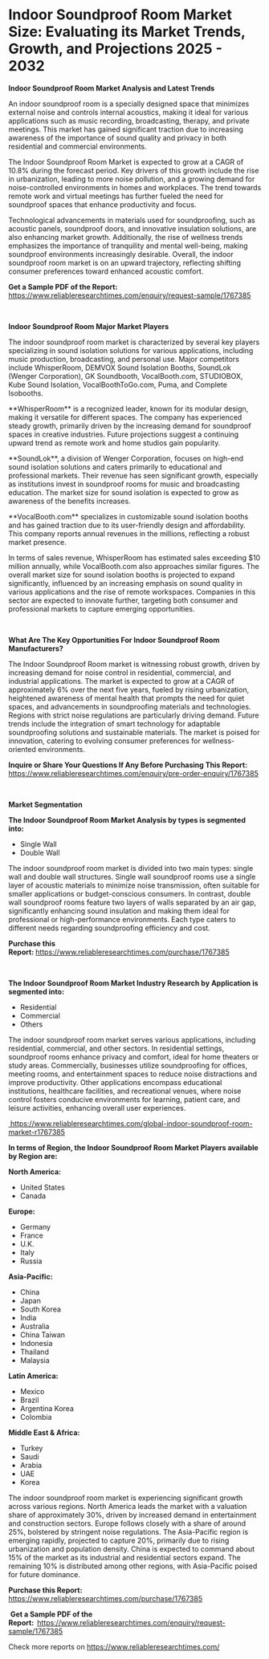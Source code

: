 <p><h1>Indoor Soundproof Room Market Size: Evaluating its Market Trends, Growth, and Projections 2025 - 2032</h1></p><p><strong>Indoor Soundproof Room Market Analysis and Latest Trends</strong></p>
<p><p>An indoor soundproof room is a specially designed space that minimizes external noise and controls internal acoustics, making it ideal for various applications such as music recording, broadcasting, therapy, and private meetings. This market has gained significant traction due to increasing awareness of the importance of sound quality and privacy in both residential and commercial environments.</p><p>The Indoor Soundproof Room Market is expected to grow at a CAGR of 10.8% during the forecast period. Key drivers of this growth include the rise in urbanization, leading to more noise pollution, and a growing demand for noise-controlled environments in homes and workplaces. The trend towards remote work and virtual meetings has further fueled the need for soundproof spaces that enhance productivity and focus.</p><p>Technological advancements in materials used for soundproofing, such as acoustic panels, soundproof doors, and innovative insulation solutions, are also enhancing market growth. Additionally, the rise of wellness trends emphasizes the importance of tranquility and mental well-being, making soundproof environments increasingly desirable. Overall, the indoor soundproof room market is on an upward trajectory, reflecting shifting consumer preferences toward enhanced acoustic comfort.</p></p>
<p><strong>Get a Sample PDF of the Report:&nbsp;</strong> <a href="https://www.reliableresearchtimes.com/enquiry/request-sample/1767385?utm_campaign=2225&utm_medium=2&utm_source=Github&utm_content=ia&utm_term=09022025&utm_id=indoor-soundproof-room">https://www.reliableresearchtimes.com/enquiry/request-sample/1767385</a></p>
<p>&nbsp;</p>
<p><strong>Indoor Soundproof Room Major Market Players</strong></p>
<p><p>The indoor soundproof room market is characterized by several key players specializing in sound isolation solutions for various applications, including music production, broadcasting, and personal use. Major competitors include WhisperRoom, DEMVOX Sound Isolation Booths, SoundLok (Wenger Corporation), GK Soundbooth, VocalBooth.com, STUDIOBOX, Kube Sound Isolation, VocalBoothToGo.com, Puma, and Complete Isobooths.</p><p>**WhisperRoom** is a recognized leader, known for its modular design, making it versatile for different spaces. The company has experienced steady growth, primarily driven by the increasing demand for soundproof spaces in creative industries. Future projections suggest a continuing upward trend as remote work and home studios gain popularity.</p><p>**SoundLok**, a division of Wenger Corporation, focuses on high-end sound isolation solutions and caters primarily to educational and professional markets. Their revenue has seen significant growth, especially as institutions invest in soundproof rooms for music and broadcasting education. The market size for sound isolation is expected to grow as awareness of the benefits increases.</p><p>**VocalBooth.com** specializes in customizable sound isolation booths and has gained traction due to its user-friendly design and affordability. This company reports annual revenues in the millions, reflecting a robust market presence. </p><p>In terms of sales revenue, WhisperRoom has estimated sales exceeding $10 million annually, while VocalBooth.com also approaches similar figures. The overall market size for sound isolation booths is projected to expand significantly, influenced by an increasing emphasis on sound quality in various applications and the rise of remote workspaces. Companies in this sector are expected to innovate further, targeting both consumer and professional markets to capture emerging opportunities.</p></p>
<p>&nbsp;</p>
<p><strong>What Are The Key Opportunities For Indoor Soundproof Room Manufacturers?</strong></p>
<p><p>The Indoor Soundproof Room market is witnessing robust growth, driven by increasing demand for noise control in residential, commercial, and industrial applications. The market is expected to grow at a CAGR of approximately 6% over the next five years, fueled by rising urbanization, heightened awareness of mental health that prompts the need for quiet spaces, and advancements in soundproofing materials and technologies. Regions with strict noise regulations are particularly driving demand. Future trends include the integration of smart technology for adaptable soundproofing solutions and sustainable materials. The market is poised for innovation, catering to evolving consumer preferences for wellness-oriented environments.</p></p>
<p><strong>Inquire or Share Your Questions If Any Before Purchasing This Report:</strong> <a href="https://www.reliableresearchtimes.com/enquiry/pre-order-enquiry/1767385?utm_campaign=2225&utm_medium=2&utm_source=Github&utm_content=ia&utm_term=09022025&utm_id=indoor-soundproof-room">https://www.reliableresearchtimes.com/enquiry/pre-order-enquiry/1767385</a></p>
<p>&nbsp;</p>
<p><strong>Market Segmentation</strong></p>
<p><strong>The Indoor Soundproof Room Market Analysis by types is segmented into:</strong></p>
<p><ul><li>Single Wall</li><li>Double Wall</li></ul></p>
<p><p>The indoor soundproof room market is divided into two main types: single wall and double wall structures. Single wall soundproof rooms use a single layer of acoustic materials to minimize noise transmission, often suitable for smaller applications or budget-conscious consumers. In contrast, double wall soundproof rooms feature two layers of walls separated by an air gap, significantly enhancing sound insulation and making them ideal for professional or high-performance environments. Each type caters to different needs regarding soundproofing efficiency and cost.</p></p>
<p><strong>Purchase this Report:&nbsp;</strong><a href="https://www.reliableresearchtimes.com/purchase/1767385?utm_campaign=2225&utm_medium=2&utm_source=Github&utm_content=ia&utm_term=09022025&utm_id=indoor-soundproof-room">https://www.reliableresearchtimes.com/purchase/1767385</a></p>
<p>&nbsp;</p>
<p><strong>The Indoor Soundproof Room Market Industry Research by Application is segmented into:</strong></p>
<p><ul><li>Residential</li><li>Commercial</li><li>Others</li></ul></p>
<p><p>The indoor soundproof room market serves various applications, including residential, commercial, and other sectors. In residential settings, soundproof rooms enhance privacy and comfort, ideal for home theaters or study areas. Commercially, businesses utilize soundproofing for offices, meeting rooms, and entertainment spaces to reduce noise distractions and improve productivity. Other applications encompass educational institutions, healthcare facilities, and recreational venues, where noise control fosters conducive environments for learning, patient care, and leisure activities, enhancing overall user experiences.</p></p>
<p><a href="https://www.reliableresearchtimes.com/global-indoor-soundproof-room-market-r1767385?utm_campaign=2225&utm_medium=2&utm_source=Github&utm_content=ia&utm_term=09022025&utm_id=indoor-soundproof-room">&nbsp;https://www.reliableresearchtimes.com/global-indoor-soundproof-room-market-r1767385</a></p>
<p><strong>In terms of Region, the Indoor Soundproof Room Market Players available by Region are:</strong></p>
<p>
    <p> <strong> North America: </strong>
        <ul>
            <li>United States</li>
            <li>Canada</li>
        </ul>
        </p> 
    <p> <strong> Europe: </strong>
        <ul>
            <li>Germany</li>
            <li>France</li>
            <li>U.K.</li>
            <li>Italy</li>
            <li>Russia</li>
        </ul>
        </p> 
    <p> <strong> Asia-Pacific: </strong>
        <ul>
            <li>China</li>
            <li>Japan</li>
            <li>South Korea</li>
            <li>India</li>
            <li>Australia</li>
            <li>China Taiwan</li>
            <li>Indonesia</li>
            <li>Thailand</li>
            <li>Malaysia</li>
        </ul>
        </p> 
    <p> <strong> Latin America: </strong>
        <ul>
            <li>Mexico</li>
            <li>Brazil</li>
            <li>Argentina Korea</li>
            <li>Colombia</li>
        </ul>
        </p> 
    <p> <strong> Middle East & Africa: </strong>
        <ul>
            <li>Turkey</li>
            <li>Saudi</li>
            <li>Arabia</li>
            <li>UAE</li>
            <li>Korea</li>
        </ul>
    </p>
    </p>
<p><p>The indoor soundproof room market is experiencing significant growth across various regions. North America leads the market with a valuation share of approximately 30%, driven by increased demand in entertainment and construction sectors. Europe follows closely with a share of around 25%, bolstered by stringent noise regulations. The Asia-Pacific region is emerging rapidly, projected to capture 20%, primarily due to rising urbanization and population density. China is expected to command about 15% of the market as its industrial and residential sectors expand. The remaining 10% is distributed among other regions, with Asia-Pacific poised for future dominance.</p></p>
<p><strong>Purchase this Report: </strong><a href="https://www.reliableresearchtimes.com/purchase/1767385?utm_campaign=2225&utm_medium=2&utm_source=Github&utm_content=ia&utm_term=09022025&utm_id=indoor-soundproof-room">https://www.reliableresearchtimes.com/purchase/1767385</a></p>
<p>&nbsp;<strong>Get a Sample PDF of the Report:&nbsp;&nbsp;</strong><a href="https://www.reliableresearchtimes.com/enquiry/request-sample/1767385?utm_campaign=2225&utm_medium=2&utm_source=Github&utm_content=ia&utm_term=09022025&utm_id=indoor-soundproof-room">https://www.reliableresearchtimes.com/enquiry/request-sample/1767385</a></p>
<p><strong></strong></p>
<p>Check more reports on <a href="https://www.reliableresearchtimes.com/?utm_campaign=2225&utm_medium=2&utm_source=Github&utm_content=ia&utm_term=09022025&utm_id=indoor-soundproof-room">https://www.reliableresearchtimes.com/</a></p>